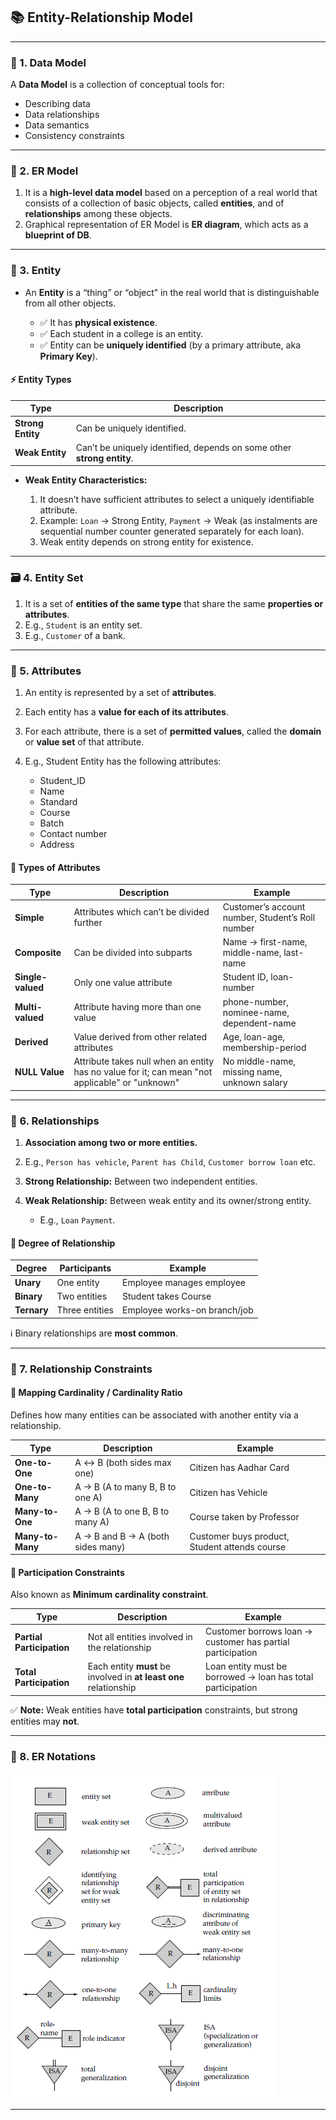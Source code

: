 ## 📚 Entity-Relationship Model

---

### 🔧 1. Data Model

A **Data Model** is a collection of conceptual tools for:

* Describing data
* Data relationships
* Data semantics
* Consistency constraints

---

### 🧩 2. ER Model

1. It is a **high-level data model** based on a perception of a real world that consists of a collection of basic objects, called **entities**, and of **relationships** among these objects.
2. Graphical representation of ER Model is **ER diagram**, which acts as a **blueprint of DB**.

---

### 🧱 3. Entity

* An **Entity** is a “thing” or “object” in the real world that is distinguishable from all other objects.

  * ✅ It has **physical existence**.
  * ✅ Each student in a college is an entity.
  * ✅ Entity can be **uniquely identified** (by a primary attribute, aka **Primary Key**).

#### ⚡ Entity Types

| Type              | Description                                                            |
| ----------------- | ---------------------------------------------------------------------- |
| **Strong Entity** | Can be uniquely identified.                                            |
| **Weak Entity**   | Can’t be uniquely identified, depends on some other **strong entity**. |

* **Weak Entity Characteristics:**

  1. It doesn’t have sufficient attributes to select a uniquely identifiable attribute.
  2. Example: `Loan` → Strong Entity, `Payment` → Weak (as instalments are sequential number counter generated separately for each loan).
  3. Weak entity depends on strong entity for existence.

---

### 🗃️ 4. Entity Set

1. It is a set of **entities of the same type** that share the same **properties or attributes**.
2. E.g., `Student` is an entity set.
3. E.g., `Customer` of a bank.

---

### 🔑 5. Attributes

1. An entity is represented by a set of **attributes**.
2. Each entity has a **value for each of its attributes**.
3. For each attribute, there is a set of **permitted values**, called the **domain** or **value set** of that attribute.
4. E.g., Student Entity has the following attributes:

   * Student\_ID
   * Name
   * Standard
   * Course
   * Batch
   * Contact number
   * Address

#### 🧬 Types of Attributes

| Type              | Description                                                                                     | Example                                          |
| ----------------- | ----------------------------------------------------------------------------------------------- | ------------------------------------------------ |
| **Simple**        | Attributes which can’t be divided further                                                       | Customer’s account number, Student’s Roll number |
| **Composite**     | Can be divided into subparts                                                                    | Name → first-name, middle-name, last-name        |
| **Single-valued** | Only one value attribute                                                                        | Student ID, loan-number                          |
| **Multi-valued**  | Attribute having more than one value                                                            | phone-number, nominee-name, dependent-name       |
| **Derived**       | Value derived from other related attributes                                                     | Age, loan-age, membership-period                 |
| **NULL Value**    | Attribute takes null when an entity has no value for it; can mean "not applicable" or "unknown" | No middle-name, missing name, unknown salary     |

---

### 🔗 6. Relationships

1. **Association among two or more entities.**
2. E.g., `Person has vehicle`, `Parent has Child`, `Customer borrow loan` etc.
3. **Strong Relationship:** Between two independent entities.
4. **Weak Relationship:** Between weak entity and its owner/strong entity.

   * E.g., `Loan` <instalment-payments> `Payment`.

#### 🔁 Degree of Relationship

| Degree      | Participants   | Example                      |
| ----------- | -------------- | ---------------------------- |
| **Unary**   | One entity     | Employee manages employee    |
| **Binary**  | Two entities   | Student takes Course         |
| **Ternary** | Three entities | Employee works-on branch/job |

ℹ️ Binary relationships are **most common**.

---

### 📐 7. Relationship Constraints

#### 🔢 Mapping Cardinality / Cardinality Ratio

Defines how many entities can be associated with another entity via a relationship.

| Type             | Description                       | Example                                       |
| ---------------- | --------------------------------- | --------------------------------------------- |
| **One-to-One**   | A ↔ B (both sides max one)        | Citizen has Aadhar Card                       |
| **One-to-Many**  | A → B (A to many B, B to one A)   | Citizen has Vehicle                           |
| **Many-to-One**  | A → B (A to one B, B to many A)   | Course taken by Professor                     |
| **Many-to-Many** | A → B and B → A (both sides many) | Customer buys product, Student attends course |

#### 🧯 Participation Constraints

Also known as **Minimum cardinality constraint**.

| Type                      | Description                                                       | Example                                                     |
| ------------------------- | ----------------------------------------------------------------- | ----------------------------------------------------------- |
| **Partial Participation** | Not all entities involved in the relationship                     | Customer borrows loan → customer has partial participation  |
| **Total Participation**   | Each entity **must** be involved in **at least one** relationship | Loan entity must be borrowed → loan has total participation |

✅ **Note:** Weak entities have **total participation** constraints, but strong entities may **not**.

---

### 🧾 8. ER Notations

![alt text](image.png)

---